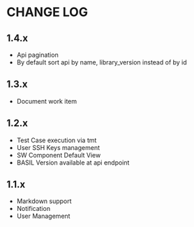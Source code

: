 # CHANGE LOG

## 1.4.x

- Api pagination
- By default sort api by name, library_version instead of by id

## 1.3.x

- Document work item

## 1.2.x

- Test Case execution via tmt
- User SSH Keys management
- SW Component Default View
- BASIL Version available at api endpoint

## 1.1.x

- Markdown support
- Notification
- User Management
